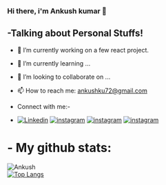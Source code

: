 ### Hi there, i'm Ankush kumar  👋

## -Talking about Personal Stuffs!

- 🔭 I’m currently working on a few react  project.
- 🌱 I’m currently learning ...
- 👯 I’m looking to collaborate on ...
- 📫 How to reach me: ankushku72@gmail.com


- Connect with me:-

- [![Linkedin](https://img.shields.io/badge/Linkedin-4285F4?style=for-the-badge&logo=Linkedin&logoColor=white)](https://www.linkedin.com/in/ankush-kumar-275129176/)
[![instagram](https://img.shields.io/badge/instagram-4285F4?style=for-the-badge&logo=instagram&logoColor=#5851DB)](https://www.instagram.com/ankushkumar7282/)
[![instagram](https://img.shields.io/badge/portfolio-4285F4?style=for-the-badge&logo=portfolio&logoColor=#5851DB)](https://devloperankush.tk/)
[![instagram](https://img.shields.io/badge/hashnode-4285F4?style=for-the-badge&logo=hashnode&logoColor=blue)](https://hashnode.com/@Ankush8950)





# - My github stats:

![Ankush](https://github-readme-stats.vercel.app/api?username=Ankush8950&hide=contribs,prs)<br>
[![Top Langs](https://github-readme-stats.vercel.app/api/top-langs/?username=Ankush8950&layout=compact)](https://github.com/anuraghazra/github-readme-stats)
